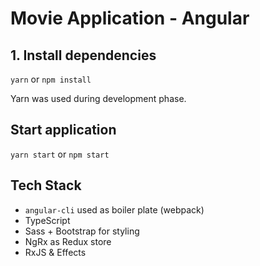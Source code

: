 # Movie Application - Angular 

## 1. Install dependencies

`yarn` or `npm install`

Yarn was used during development phase.

## Start application

`yarn start` or `npm start`

## Tech Stack

* `angular-cli` used as boiler plate (webpack)
* TypeScript
* Sass + Bootstrap for styling
* NgRx as Redux store
* RxJS & Effects


